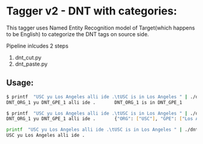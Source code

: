 # Tagger v2 - DNT with categories:

This tagger uses Named Entity Recognition model of Target(which happens to be English) to categorize the DNT tags on source side.

Pipeline inlcudes 2 steps

1. dnt_cut.py
2. dnt_paste.py

## Usage: 
```bash
$ printf  "USC yu Los Angeles alli ide .\tUSC is in Los Angeles " | ./dnt_cut.py   
DNT_ORG_1 yu DNT_GPE_1 alli ide .       DNT_ORG_1 is in DNT_GPE_1       {"ORG": ["USC"], "GPE": ["Los Angeles"]}

$ printf  "USC yu Los Angeles alli ide .\tUSC is in Los Angeles " | ./dnt_cut.py | cut -f1,3 
DNT_ORG_1 yu DNT_GPE_1 alli ide .       {"ORG": ["USC"], "GPE": ["Los Angeles"]} 

printf  "USC yu Los Angeles alli ide .\tUSC is in Los Angeles " | ./dnt_cut.py | cut -f1,3 | ./dnt_paste.py 
USC yu Los Angeles alli ide .
```
